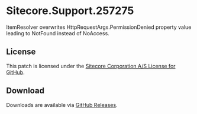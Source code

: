# Sitecore.Support.257275
ItemResolver overwrites HttpRequestArgs.PermissionDenied property value leading to NotFound instead of NoAccess.

## License  
This patch is licensed under the [Sitecore Corporation A/S License for GitHub](https://github.com/sitecoresupport/Sitecore.Support.257275/blob/master/LICENSE).  

## Download  
Downloads are available via [GitHub Releases](https://github.com/sitecoresupport/Sitecore.Support.257275/releases).  

